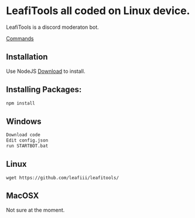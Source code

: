 # LeafiTools all coded on Linux device.

LeafiTools is a discord moderaton bot.

[Commands](https://github.com/leafiii/leafitools/wiki)

## Installation

Use NodeJS [Download](https://nodejs.org) to install.

## Installing Packages:
```bash
npm install
```

## Windows

```bash
Download code 
Edit config.json
run STARTBOT.bat
```
## Linux

```git
wget https://github.com/leafiii/leafitools/
```

## MacOSX

 Not sure at the moment.
